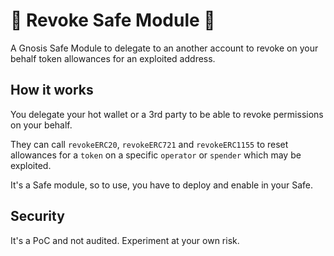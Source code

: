 # 🔏 Revoke Safe Module 🧯
A Gnosis Safe Module to delegate to an another account to revoke on your behalf token allowances for an exploited address.

## How it works

You delegate your hot wallet or a 3rd party to be able to revoke permissions on your behalf.

They can call `revokeERC20`, `revokeERC721` and `revokeERC1155` to reset allowances for a `token` on a specific `operator` or `spender` which may be exploited.

It's a Safe module, so to use, you have to deploy and enable in your Safe.

## Security

It's a PoC and not audited. Experiment at your own risk.
